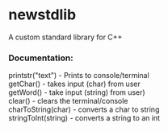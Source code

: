 # newstdlib
A custom standard library for C++

### Documentation:
printstr("text") - Prints to console/terminal<br/>
getChar() - takes input (char) from user<br/>
getWord() - take input (string) from user)<br/>
clear() - clears the terminal/console<br/>
charToString(char) - converts a char to string<br/>
stringToInt(string) - converts a string to an int<br/>
